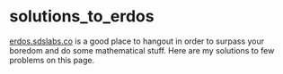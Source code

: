 # solutions_to_erdos

[erdos.sdslabs.co](https://erdos.sdslabs.co/) is a good place to hangout in order to surpass your boredom and do some mathematical stuff.
Here are my solutions to few problems on this page.
